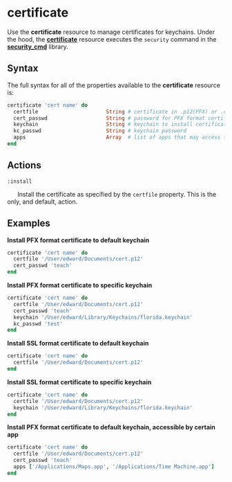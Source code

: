 certificate
=========

Use the **certificate** resource to manage certificates for keychains.
Under the hood, the [**certificate**](https://github.com/Microsoft/macos-cookbook/blob/master/resources/certificate.rb) resource executes the `security`
command in the [**security_cmd**](https://github.com/Microsoft/macos-cookbook/blob/master/libraries/security_cmd.rb) library.

Syntax
------

The full syntax for all of the properties available to the **certificate** resource
is:

```ruby
certificate 'cert name' do
  certfile                      String # certificate in .p12(PFX) or .cer(SSl certificate file) format
  cert_passwd                   String # password for PFX format certificate file
  keychain                      String # keychain to install certificate to
  kc_passwd                     String # keychain password
  apps                          Array  # list of apps that may access the imported key
end
```

Actions
-------

`:install`

&nbsp;&nbsp;&nbsp;&nbsp;&nbsp;&nbsp;Install the certificate as specified by
the `certfile` property. This is the only, and default, action.


Examples
--------

**Install PFX format certificate to default keychain**

```ruby
certificate 'cert name' do
  certfile '/User/edward/Documents/cert.p12'
  cert_passwd 'teach'
end
```

**Install PFX format certificate to specific keychain**

```ruby
certificate 'cert name' do
  certfile '/User/edward/Documents/cert.p12'
  cert_passwd 'teach'
  keychain '/User/edward/Library/Keychains/florida.keychain'
  kc_passwd 'test'
end
```

**Install SSL format certificate to default keychain**

```ruby
certificate 'cert name' do
  certfile '/User/edward/Documents/cert.p12'
end
```

**Install SSL format certificate to specific keychain**

```ruby
certificate 'cert name' do
  certfile '/User/edward/Documents/cert.p12'
  keychain '/User/edward/Library/Keychains/florida.keychain'
end
```

**Install PFX format certificate to default keychain, accessible by certain app**
```ruby
certificate 'cert name' do
  certfile '/User/edward/Documents/cert.p12'
  cert_passwd 'teach'
  apps ['/Applications/Maps.app', '/Applications/Time Machine.app']
end
```
